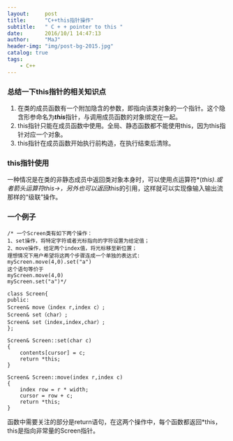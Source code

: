 ```yaml
---
layout:     post
title:      "C++this指针操作"
subtitle:   " C + + pointer to this "
date:       2016/10/1 14:47:13 
author:     "MaJ"
header-img: "img/post-bg-2015.jpg"
catalog: true
tags:
    - C++
---
```



### 总结一下this指针的相关知识点

1. 在类的成员函数有一个附加隐含的参数，即指向该类对象的一个指针。这个隐含形参命名为***this***指针，与调用成员函数的对象绑定在一起。
2. this指针只能在成员函数中使用。全局、静态函数都不能使用this，因为this指针对应一个对象。
3. this指针在成员函数开始执行前构造，在执行结束后清除。
### this指针使用
一种情况是在类的非静态成员中返回类对象本身时，可以使用点运算符*(*this).或者箭头运算符this->，另外也可以返回*this的引用，这样就可以实现像输入输出流那样的“级联”操作。

### 一个例子

    /* 一个Screen类有如下两个操作：
	1、set操作，将特定字符或者光标指向的字符设置为给定值；
	2、move操作，给定两个index值，将光标移至新位置；
    理想情况下用户希望将这两个步骤连成一个单独的表达式:
	myScreen.move(4,0).set("a")
    这个语句等价于
    myScreen.move(4,0)
    myScreen.set("a")*/
    
    class Screen{
	public:
	Screen& move（index r,index c）;
	Screen& set（char）;
	Screen& set（index,index,char）;
    };
    
	Screen& Screen::set(char c)
	{
		contents[cursor] = c;
		return *this;
	}

	Screen& Screen::move(index r,index c)
	{
		index row = r * width;
		cursor = row + c;
		return *this;	
	}
	
函数中需要关注的部分是return语句，在这两个操作中，每个函数都返回*this，this是指向非常量的Screen指针。

 
	




